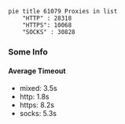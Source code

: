 
```mermaid
pie title 61079 Proxies in list
    "HTTP" : 28318
    "HTTPS": 10068
    "SOCKS" : 30828
```

### Some Info
#### Average Timeout

- mixed: 3.5s
- http: 1.8s
- https: 8.2s
- socks: 5.3s